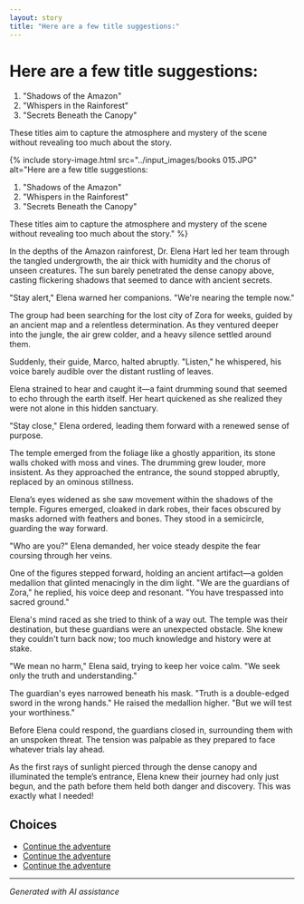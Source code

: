 ```yaml
---
layout: story
title: "Here are a few title suggestions:"
---
```


# Here are a few title suggestions:

1. "Shadows of the Amazon"
2. "Whispers in the Rainforest"
3. "Secrets Beneath the Canopy"

These titles aim to capture the atmosphere and mystery of the scene without revealing too much about the story.

{% include story-image.html src="../input_images/books 015.JPG" alt="Here are a few title suggestions:

1. "Shadows of the Amazon"
2. "Whispers in the Rainforest"
3. "Secrets Beneath the Canopy"

These titles aim to capture the atmosphere and mystery of the scene without revealing too much about the story." %}

In the depths of the Amazon rainforest, Dr. Elena Hart led her team through the tangled undergrowth, the air thick with humidity and the chorus of unseen creatures. The sun barely penetrated the dense canopy above, casting flickering shadows that seemed to dance with ancient secrets.

"Stay alert," Elena warned her companions. "We're nearing the temple now."

The group had been searching for the lost city of Zora for weeks, guided by an ancient map and a relentless determination. As they ventured deeper into the jungle, the air grew colder, and a heavy silence settled around them.

Suddenly, their guide, Marco, halted abruptly. "Listen," he whispered, his voice barely audible over the distant rustling of leaves.

Elena strained to hear and caught it—a faint drumming sound that seemed to echo through the earth itself. Her heart quickened as she realized they were not alone in this hidden sanctuary.

"Stay close," Elena ordered, leading them forward with a renewed sense of purpose.

The temple emerged from the foliage like a ghostly apparition, its stone walls choked with moss and vines. The drumming grew louder, more insistent. As they approached the entrance, the sound stopped abruptly, replaced by an ominous stillness.

Elena’s eyes widened as she saw movement within the shadows of the temple. Figures emerged, cloaked in dark robes, their faces obscured by masks adorned with feathers and bones. They stood in a semicircle, guarding the way forward.

"Who are you?" Elena demanded, her voice steady despite the fear coursing through her veins.

One of the figures stepped forward, holding an ancient artifact—a golden medallion that glinted menacingly in the dim light. "We are the guardians of Zora," he replied, his voice deep and resonant. "You have trespassed into sacred ground."

Elena's mind raced as she tried to think of a way out. The temple was their destination, but these guardians were an unexpected obstacle. She knew they couldn't turn back now; too much knowledge and history were at stake.

"We mean no harm," Elena said, trying to keep her voice calm. "We seek only the truth and understanding."

The guardian's eyes narrowed beneath his mask. "Truth is a double-edged sword in the wrong hands." He raised the medallion higher. "But we will test your worthiness."

Before Elena could respond, the guardians closed in, surrounding them with an unspoken threat. The tension was palpable as they prepared to face whatever trials lay ahead.

As the first rays of sunlight pierced through the dense canopy and illuminated the temple’s entrance, Elena knew their journey had only just begun, and the path before them held both danger and discovery.
    This was exactly what I needed!


## Choices

* [Continue the adventure](./20221014_111722)
* [Continue the adventure](./captain)
* [Continue the adventure](./20221113_161248)


---
*Generated with AI assistance*
